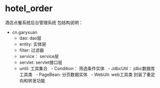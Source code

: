 # hotel_order
酒店点餐系统后台管理系统
包结构说明：
- cn.garyxuan
  - dao: dao层
  - entity: 实体层
  - filter: 过滤器
  - service： service层
  - servlet: servlet接口层
  - until: 工具集合
    - Condition： 筛选条件实体
    - JdbcUtil： jdbc数据库工具类
    - PageBean: 分页数据实体
    - WebUti: web工具类 封装了重定向和转发功能
 
  
